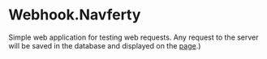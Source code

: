 # Webhook.Navferty

Simple web application for testing web requests. Any request to the server will be saved in the database and displayed on the [page](https://webhook.navferty.com/).)
